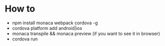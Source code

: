 # How to
- npm install monaca webpack cordova -g
- cordova platform add android|ios
- monaca transpile && monaca preview (if you want to see it in browser)
- cordova run

